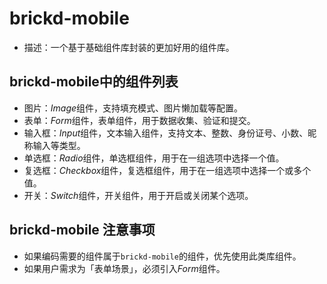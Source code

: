 # brickd-mobile
- 描述：一个基于基础组件库封装的更加好用的组件库。

## brickd-mobile中的组件列表
- 图片：*Image*组件，支持填充模式、图片懒加载等配置。
- 表单：*Form*组件，表单组件，用于数据收集、验证和提交。
- 输入框：*Input*组件，文本输入组件，支持文本、整数、身份证号、小数、昵称输入等类型。
- 单选框：*Radio*组件，单选框组件，用于在一组选项中选择一个值。
- 复选框：*Checkbox*组件，复选框组件，用于在一组选项中选择一个或多个值。
- 开关：*Switch*组件，开关组件，用于开启或关闭某个选项。

## brickd-mobile 注意事项
- 如果编码需要的组件属于`brickd-mobile`的组件，优先使用此类库组件。
- 如果用户需求为「表单场景」，必须引入*Form*组件。